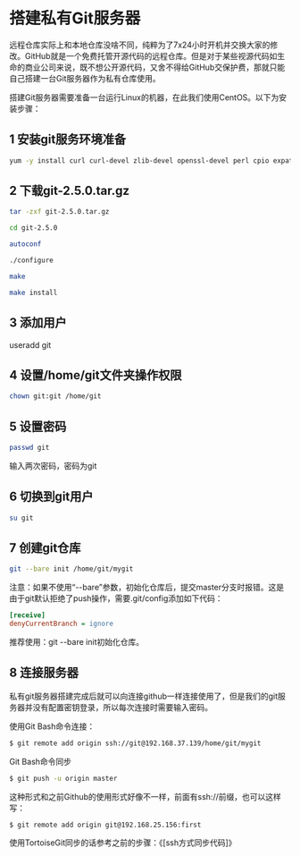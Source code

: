 # 搭建私有Git服务器

远程仓库实际上和本地仓库没啥不同，纯粹为了7x24小时开机并交换大家的修改。GitHub就是一个免费托管开源代码的远程仓库。但是对于某些视源代码如生命的商业公司来说，既不想公开源代码，又舍不得给GitHub交保护费，那就只能自己搭建一台Git服务器作为私有仓库使用。


搭建Git服务器需要准备一台运行Linux的机器，在此我们使用CentOS。以下为安装步骤：

## **1 安装git服务环境准备**

```bash
yum -y install curl curl-devel zlib-devel openssl-devel perl cpio expat-devel gettext-devel gcc cc
```

## **2 下载git-2.5.0.tar.gz**

```bash
tar -zxf git-2.5.0.tar.gz

cd git-2.5.0

autoconf

./configure

make

make install
```

## **3 添加用户**

useradd git

## **4 设置/home/git文件夹操作权限**

```bash
chown git:git /home/git
```

## **5 设置密码**

```bash
passwd git
```

输入两次密码，密码为git

## **6 切换到git用户**

```bash
su git
```

## **7 创建git仓库**

```bash
git --bare init /home/git/mygit
```

注意：如果不使用“--bare”参数，初始化仓库后，提交master分支时报错。这是由于git默认拒绝了push操作，需要.git/config添加如下代码：

```ini
[receive]
denyCurrentBranch = ignore
```

推荐使用：git --bare init初始化仓库。

## **8 连接服务器**

私有git服务器搭建完成后就可以向连接github一样连接使用了，但是我们的git服务器并没有配置密钥登录，所以每次连接时需要输入密码。

使用Git Bash命令连接：

```bash
$ git remote add origin ssh://git@192.168.37.139/home/git/mygit
```


Git Bash命令同步

```bash
$ git push -u origin master
```

这种形式和之前Github的使用形式好像不一样，前面有ssh://前缀，也可以这样写：

```bash
$ git remote add origin git@192.168.25.156:first
```

使用TortoiseGit同步的话参考之前的步骤：《[ssh方式同步代码]》